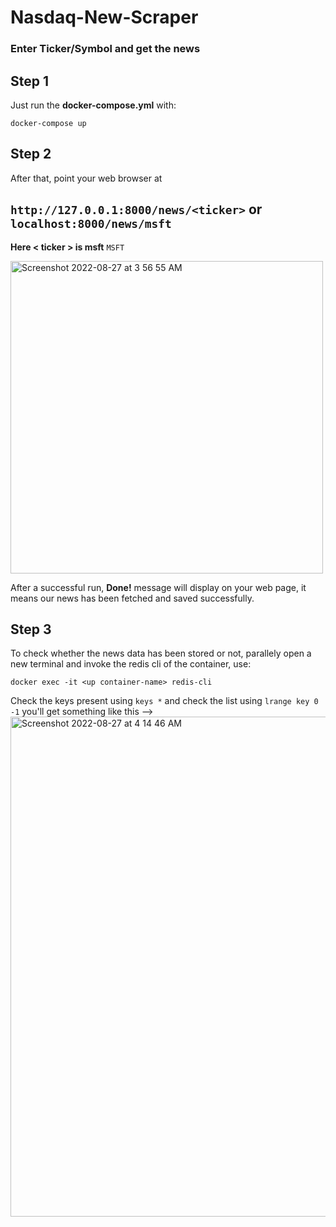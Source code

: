 # Nasdaq-New-Scraper

<h3>Enter Ticker/Symbol and get the news</h3>

<h2>Step 1</h2>

Just run the **docker-compose.yml** with:

```
docker-compose up
```


<h2>Step 2</h2>
After that, point your web browser at 


 ` http://127.0.0.1:8000/news/<ticker> ` or `localhost:8000/news/msft`
---

**Here < ticker > is msft** ``MSFT``

<img width="500" alt="Screenshot 2022-08-27 at 3 56 55 AM" src="https://user-images.githubusercontent.com/92709590/186998534-51920c57-4ab0-486a-854a-2410a719d433.png">

After a successful run,   **Done!** message will display on your web page, it means our news has been fetched and saved successfully.

<h2>Step 3</h2>

To check whether the news data has been stored or not, parallely open a new terminal and invoke the redis cli of the container, use:

```
docker exec -it <up container-name> redis-cli
```

Check the keys present using `keys *` and check the list using `lrange key 0 -1` you'll get something like this -->
<img width="800" alt="Screenshot 2022-08-27 at 4 14 46 AM" src="https://user-images.githubusercontent.com/92709590/186999858-492a3bb8-9b39-4dd6-aa3b-75f978b9a068.png">
